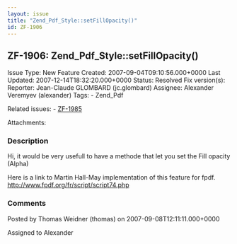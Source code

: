 ```yaml
---
layout: issue
title: "Zend_Pdf_Style::setFillOpacity()"
id: ZF-1906
---
```


ZF-1906: Zend\_Pdf\_Style::setFillOpacity()
-------------------------------------------

 Issue Type: New Feature Created: 2007-09-04T09:10:56.000+0000 Last Updated: 2007-12-14T18:32:20.000+0000 Status: Resolved Fix version(s): 
 Reporter:  Jean-Claude GLOMBARD (jc.glombard)  Assignee:  Alexander Veremyev (alexander)  Tags: - Zend\_Pdf
 
 Related issues: - [ZF-1985](/issues/browse/ZF-1985)
 
 Attachments: 
### Description

Hi, it would be very usefull to have a methode that let you set the Fill opacity (Alpha)

Here is a link to Martin Hall-May implementation of this feature for fpdf. <http://www.fpdf.org/fr/script/script74.php>

 

 

### Comments

Posted by Thomas Weidner (thomas) on 2007-09-08T12:11:11.000+0000

Assigned to Alexander

 

 